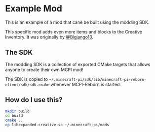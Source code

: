 # Example Mod
This is an example of a mod that cane be built using the modding SDK.

This specific mod adds even more items and blocks to the Creative Inventory. It was originally by [@Bigjango13](https://github.com/bigjango13).

## The SDK
The modding SDK is a collection of exported CMake targets that allows anyone to create their own MCPI mod!

The SDK is copied to ``~/.minecraft-pi/sdk/lib/minecraft-pi-reborn-client/sdk/sdk.cmake`` whenever MCPI-Reborn is started.

## How do I use this?
```sh
mkdir build
cd build
cmake ..
cp libexpanded-creative.so ~/.minecraft-pi/mods
```
